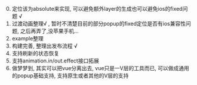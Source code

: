 0. 定位该为absolute来实现, 可以避免额外layer的生成也可以避免ios的fixed问题 √
1. 过渡动画整理√ , 暂时不清楚目前的部分popup的fixed定位是否有ios兼容性问题, 之后再弄了,没苹果手机...
2. example整理
3. 构建完善, 整理出发布流程 √
4. 支持刷新的状态恢复
5. 支持animation.in/out.effect接口拓展
6. 做梦梦到, 其实可以把vue分离出去, vue只是一V层的工具而已, 可以做成通用的popup基础支持, 支持原生或者其他的V层的支持